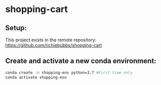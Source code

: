 # shopping-cart

## Setup:

This project exists in the remote repository: https://github.com/richiebubbs/shopping-cart

## Create and activate a new conda environment:
```sh
conda create -n shopping-env python=3.7 #First time only
conda activate shopping-env
```
